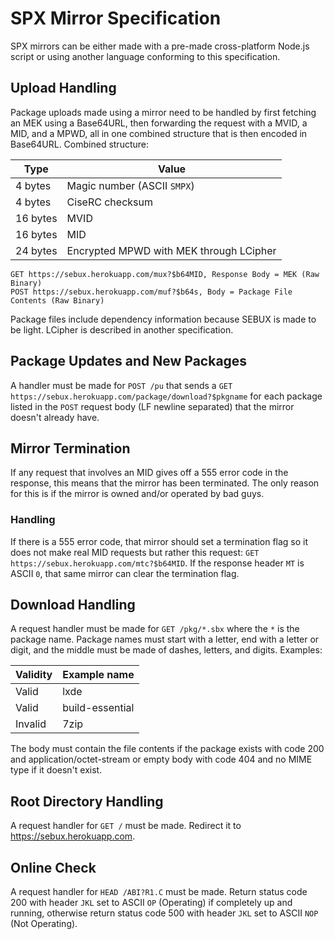 # SPX Mirror Specification
SPX mirrors can be either made with a pre-made cross-platform Node.js script or using another language conforming to this specification.
## Upload Handling
Package uploads made using a mirror need to be handled by first fetching an MEK using a Base64URL, then forwarding the request with a MVID, a MID, and a MPWD, all in one combined structure that is then encoded in Base64URL.
Combined structure:

| **Type** | **Value** |
| -------- | --------- |
| 4 bytes | Magic number (ASCII `SMPX`) |
| 4 bytes | CiseRC checksum |
| 16 bytes | MVID |
| 16 bytes | MID |
| 24 bytes | Encrypted MPWD with MEK through LCipher |

```
GET https://sebux.herokuapp.com/mux?$b64MID, Response Body = MEK (Raw Binary)
POST https://sebux.herokuapp.com/muf?$b64s, Body = Package File Contents (Raw Binary)
```
Package files include dependency information because SEBUX is made to be light. LCipher is described in another specification.
## Package Updates and New Packages
A handler must be made for `POST /pu` that sends a `GET https://sebux.herokuapp.com/package/download?$pkgname` for each package listed in the `POST` request body (LF newline separated) that the mirror doesn't already have.
## Mirror Termination
If any request that involves an MID gives off a 555 error code in the response, this means that the mirror has been terminated. The only reason for this is if the mirror is owned and/or operated by bad guys.
### Handling
If there is a 555 error code, that mirror should set a termination flag so it does not make real MID requests but rather this request: `GET https://sebux.herokuapp.com/mtc?$b64MID`. If the response header `MT` is ASCII `0`, that same mirror can clear the termination flag.
## Download Handling
A request handler must be made for `GET /pkg/*.sbx` where the `*` is the package name.
Package names must start with a letter, end with a letter or digit, and the middle must be made of dashes, letters, and digits. Examples:

| **Validity** | **Example name** |
| ----- | ---- |
| Valid | lxde |
| Valid | build-essential |
| Invalid | 7zip |

The body must contain the file contents if the package exists with code 200 and application/octet-stream or empty body with code 404 and no MIME type if it doesn't exist.
## Root Directory Handling
A request handler for `GET /` must be made. Redirect it to https://sebux.herokuapp.com.
## Online Check
A request handler for `HEAD /ABI?R1.C` must be made. Return status code 200 with header `JKL` set to ASCII `OP` (Operating) if completely up and running, otherwise return status code 500 with header `JKL` set to ASCII `NOP` (Not Operating).
